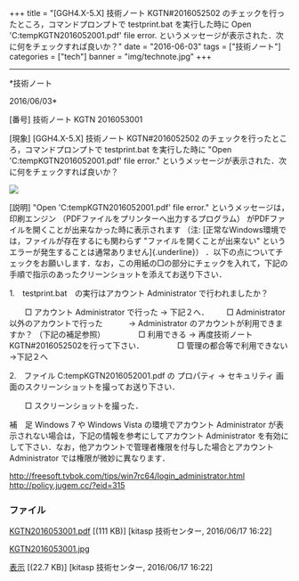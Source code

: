 ﻿+++
title = "[GGH4.X-5.X] 技術ノート KGTN#2016052502 のチェックを行ったところ，コマンドプロンプトで testprint.bat を実行した時に Open 'C:tempKGTN2016052001.pdf' file error. というメッセージが表示された．次に何をチェックすれば良いか？"
date = "2016-06-03"
tags = ["技術ノート"]
categories = ["tech"]
banner = "img/technote.jpg"
+++

-----------------------------------------------------------------------------------------------------------------------------

*技術ノート

2016/06/03*


[番号]
技術ノート KGTN 2016053001

[現象]
[GGH4.X-5.X] 技術ノート KGTN#2016052502
のチェックを行ったところ，コマンドプロンプトで testprint.bat
を実行した時に "Open 'C:tempKGTN2016052001.pdf' file error."
というメッセージが表示された．次に何をチェックすれば良いか？

![](http://techreport.kitasp.net/attachments/download/2645/KGTN2016053001.jpg)

[説明]
"Open 'C:tempKGTN2016052001.pdf' file error."
というメッセージは，印刷エンジン
（PDFファイルをプリンターへ出力するプログラム）
がPDFファイルを開くことが出来なかった時に表示されます （注:
[正常なWindows環境では，ファイルが存在するにも関わらず
"ファイルを開くことが出来ない"
というエラーが発生することは通常ありません]{.underline}）
．以下の点についてチェックをお願いします．なお，この用紙の□の部分にチェックを入れて，下記の手順で指示のあったクリーンショットを添えてお送り下さい．

1.　testprint.bat　の実行はアカウント Administrator で行われましたか？

　　□ アカウント Administrator で行った → 下記２へ．
　　□ Administrator 以外のアカウントで行った
　　　→ Administrator のアカウントが利用できますか？ （下記の補足参照）
　　　　□ 利用できる → 再度技術ノート KGTN#2016052502を行って下さい．
　　　　□ 管理の都合等で利用できない →下記２へ

2.　ファイル C:tempKGTN2016052001.pdf の プロパティ → セキュリティ
画面のスクリーンショットを撮ってお送り下さい．

　　□ スクリーンショットを撮った．

補　足
Windows 7 や Windows Vista の環境でアカウント Administrator
が表示されない場合は，下記の情報を参考にしてアカウント Administrator
を有効にして下さい．なお，他アカウントで管理者権限を付与した場合とアカウント
Administrator では権限が微妙に異なります．

<http://freesoft.tvbok.com/tips/win7rc64/login_administrator.html>
<http://policy.jugem.cc/?eid=315>


### ファイル





[KGTN2016053001.pdf](http://techreport.kitasp.net/attachments/download/2644/KGTN2016053001.pdf)
 [(111 KB)] [kitasp 技術センター, 2016/06/17
16:22]

[KGTN2016053001.jpg](http://techreport.kitasp.net/attachments/download/2645/KGTN2016053001.jpg)

[表示](http://techreport.kitasp.net/attachments/2645/KGTN2016053001.jpg "表示")
 [(22.7 KB)] [kitasp 技術センター, 2016/06/17
16:22]
